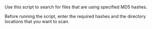 Use this script to search for files that are using specified MD5 hashes.  

Before running the script, enter the required hashes and the directory locations that you want to scan.